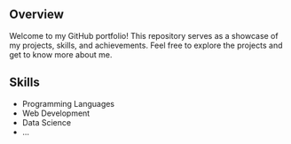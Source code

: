 ## Overview

Welcome to my GitHub portfolio! This repository serves as a showcase of my projects, skills, and achievements. Feel free to explore the projects and get to know more about me.



## Skills

- Programming Languages
- Web Development
- Data Science
- ...

